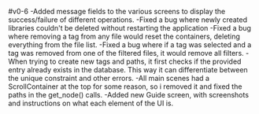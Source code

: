 #v0-6 
-Added message fields to the various screens to display the success/failure of different operations.
-Fixed a bug where newly created libraries couldn't be deleted without restarting the application
-Fixed a bug where removing a tag from any file would reset the containers, deleting everything from the file list.
-Fixed a bug where if a tag was selected and a tag was removed from one of the filtered files, it would remove all filters.
-When trying to create new tags and paths, it first checks if the provided entry already exists in the database. This way it can differentiate between the unique constraint and other errors.
-All main scenes had a ScrollContainer at the top for some reason, so i removed it and fixed the paths in the get_node() calls.
-Added new Guide screen, with screenshots and instructions on what each element of the UI is.